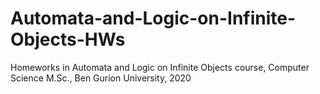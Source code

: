 # Automata-and-Logic-on-Infinite-Objects-HWs
Homeworks in Automata and Logic on Infinite Objects course, Computer Science M.Sc., Ben Gurion University, 2020
